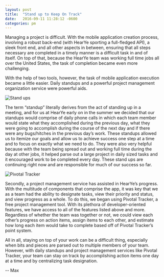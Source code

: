 ```yaml
---
layout: post
title:  "Stand up to Keep On Track"
date:   2016-09-11 11:28:12 -0600
categories: pm
---
```


Managing a project is difficult. With the mobile application creation process, involving a robust back-end (with HearYe sporting a full-fledged API), a sleek front end, and all other aspects in between, ensuring that all steps necessary are completed in a timely manner is a difficult task in and of itself. On top of that, because the HearYe team was working full time jobs all over the United States, the task of completion became even more challenging.

With the help of two tools, however, the task of mobile application execution became a little easier. Daily standups and a powerful project management organization service were powerful aids.

![Stand ups](https://agileforest.files.wordpress.com/2012/09/images-11.jpg?w=1280)

The term “standup” literally derives from the act of standing up in a meeting, and for us at HearYe early on in the summer we decided that our standups would comprise of daily phone calls in which each team member would state what they accomplished during the previous day, what they were going to accomplish during the course of the next day and if there were any bugs/hitches in the previous day’s work. These standups allowed us to itemize our goals and allow us to achieve success one step at a time and to focus on exactly what we need to do. They were also very helpful because with the team being spread out and working full time during the day at other jobs, it helped parse out a large project in daily sized tasks and it encouraged work to be completed every day. These stand ups are continuing right now and are responsible for much of our success so far.

![Pivotal Tracker](https://ga1.imgix.net/screenshot/o/10386-pivotal-tracker-1461323190-6890938?ixlib=rb-1.0.0&ch=Width%2CDPR&auto=format)

Secondly, a project management service has assisted in HearYe’s progress. With the multitude of components that comprise the app, it was key that we as a team had the ability to designate tasks, view their priority and status, and view progress as a whole. To do this, we began using Pivotal Tracker, a free project management tool. With its plethora of developer-oriented features, we have access to all of the features listed above and more. Regardless of whether the team was together or not, we could view each other’s progress on action items, assign items to each other, and estimate how long each item would take to complete based off of Pivotal Tracker’s point system.

All in all, staying on top of your work can be a difficult thing, especially when bits and pieces are parsed out to multiple members of your team. However, with daily standups and project management services like Pivotal Tracker, your team can stay on track by accomplishing action items one day at a time and by centralizing task designation.

-- Max
